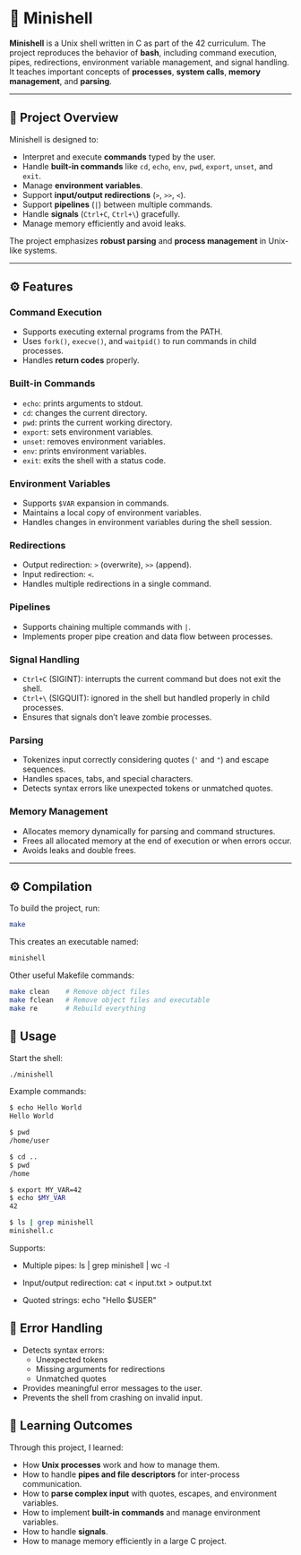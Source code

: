 # 🐚 Minishell

**Minishell** is a Unix shell written in C as part of the 42 curriculum. The project reproduces the behavior of **bash**, including command execution, pipes, redirections, environment variable management, and signal handling.  
It teaches important concepts of **processes**, **system calls**, **memory management**, and **parsing**.

---

## 🧠 Project Overview

Minishell is designed to:

- Interpret and execute **commands** typed by the user.
- Handle **built-in commands** like `cd`, `echo`, `env`, `pwd`, `export`, `unset`, and `exit`.
- Manage **environment variables**.
- Support **input/output redirections** (`>`, `>>`, `<`).
- Support **pipelines** (`|`) between multiple commands.
- Handle **signals** (`Ctrl+C`, `Ctrl+\`) gracefully.
- Manage memory efficiently and avoid leaks.

The project emphasizes **robust parsing** and **process management** in Unix-like systems.

---

## ⚙️ Features

### Command Execution
- Supports executing external programs from the PATH.
- Uses `fork()`, `execve()`, and `waitpid()` to run commands in child processes.
- Handles **return codes** properly.

### Built-in Commands
- `echo`: prints arguments to stdout.
- `cd`: changes the current directory.
- `pwd`: prints the current working directory.
- `export`: sets environment variables.
- `unset`: removes environment variables.
- `env`: prints environment variables.
- `exit`: exits the shell with a status code.

### Environment Variables
- Supports `$VAR` expansion in commands.
- Maintains a local copy of environment variables.
- Handles changes in environment variables during the shell session.

### Redirections
- Output redirection: `>` (overwrite), `>>` (append).
- Input redirection: `<`.
- Handles multiple redirections in a single command.

### Pipelines
- Supports chaining multiple commands with `|`.
- Implements proper pipe creation and data flow between processes.

### Signal Handling
- `Ctrl+C` (SIGINT): interrupts the current command but does not exit the shell.
- `Ctrl+\` (SIGQUIT): ignored in the shell but handled properly in child processes.
- Ensures that signals don’t leave zombie processes.

### Parsing
- Tokenizes input correctly considering quotes (`'` and `"`) and escape sequences.
- Handles spaces, tabs, and special characters.
- Detects syntax errors like unexpected tokens or unmatched quotes.

### Memory Management
- Allocates memory dynamically for parsing and command structures.
- Frees all allocated memory at the end of execution or when errors occur.
- Avoids leaks and double frees.

---

## ⚙️ Compilation

To build the project, run:

```bash
make
```
This creates an executable named:
```bash
minishell
```
Other useful Makefile commands:
```bash
make clean    # Remove object files
make fclean   # Remove object files and executable
make re       # Rebuild everything
```
## 🚀 Usage
Start the shell:
```bash
./minishell
```
Example commands:
```bash
$ echo Hello World
Hello World

$ pwd
/home/user

$ cd ..
$ pwd
/home

$ export MY_VAR=42
$ echo $MY_VAR
42

$ ls | grep minishell
minishell.c
```
Supports:
- Multiple pipes: ls | grep minishell | wc -l

- Input/output redirection: cat < input.txt > output.txt

- Quoted strings: echo "Hello $USER"

 ## 🧪 Error Handling

- Detects syntax errors:
  - Unexpected tokens
  - Missing arguments for redirections
  - Unmatched quotes
- Provides meaningful error messages to the user.
- Prevents the shell from crashing on invalid input.

## 🧵 Learning Outcomes

Through this project, I learned:

- How **Unix processes** work and how to manage them.
- How to handle **pipes and file descriptors** for inter-process communication.
- How to **parse complex input** with quotes, escapes, and environment variables.
- How to implement **built-in commands** and manage environment variables.
- How to handle **signals**.
- How to manage memory efficiently in a large C project.
